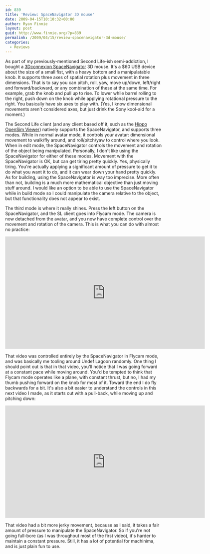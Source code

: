 ```yaml
---
id: 839
title: 'Review: SpaceNavigator 3D mouse'
date: 2009-04-15T10:10:32+00:00
author: Ryan Finnie
layout: post
guid: http://www.finnie.org/?p=839
permalink: /2009/04/15/review-spacenavigator-3d-mouse/
categories:
  - Reviews
---
```

As part of my previously-mentioned Second Life-ish semi-addiction, I bought a [3Dconnexion SpaceNavigator](http://www.3dconnexion.com/3dmouse/spacenavigator.php) 3D mouse. It's a $60 USB device about the size of a small fist, with a heavy bottom and a manipulatable knob. It supports three axes of spatial rotation plus movement in three dimensions. That is to say you can pitch, roll, yaw, move up/down, left/right and forward/backward, or any combination of these at the same time. For example, grab the knob and pull up to rise. To lower while barrel rolling to the right, push down on the knob while applying rotational pressure to the right. You basically have six axes to play with. (Yes, I know dimensional movements aren't considered axes, but just drink the Sony kool-aid for a moment.)

The Second Life client (and any client based off it, such as the [Hippo OpenSim Viewer](http://mjm-labs.com/viewer/)) natively supports the SpaceNavigator, and supports three modes. While in normal avatar mode, it controls your avatar: dimensional movement to walk/fly around, and roll/pitch/yaw to control where you look. When in edit mode, the SpaceNavigator controls the movement and rotation of the object being manipulated. Personally, I don't like using the SpaceNavigator for either of these modes. Movement with the SpaceNavigator is OK, but can get tiring pretty quickly. Yes, physically tiring. You're actually applying a significant amount of pressure to get it to do what you want it to do, and it can wear down your hand pretty quickly. As for building, using the SpaceNavigator is way too imprecise. More often than not, building is a much more mathematical objective than just moving stuff around. I would like an option to be able to use the SpaceNavigator while in build mode so I could manipulate the camera relative to the object, but that functionality does not appear to exist.

The third mode is where it really shines. Press the left button on the SpaceNavigator, and the SL client goes into Flycam mode. The camera is now detached from the avatar, and you now have complete control over the movement and rotation of the camera. This is what you can do with almost no practice:

<iframe width="640" height="360" src="https://www.youtube.com/embed/4nE8lCfVN2o" frameborder="0" allowfullscreen></iframe>

That video was controlled entirely by the SpaceNavigator in Flycam mode, and was basically me tooling around Undef Lagoon randomly. One thing I should point out is that in that video, you'll notice that I was going forward at a constant pace while moving around. You'd be tempted to think that Flycam mode operates like a plane, with constant thrust, but no, I had my thumb pushing forward on the knob for most of it. Toward the end I do fly backwards for a bit. It's also a bit easier to understand the controls in this next video I made, as it starts out with a pull-back, while moving up and pitching down:

<iframe width="640" height="360" src="https://www.youtube.com/embed/LZQwODsqF64" frameborder="0" allowfullscreen></iframe>

That video had a bit more jerky movement, because as I said, it takes a fair amount of pressure to manipulate the SpaceNavigator. So if you're not going full-bore (as I was throughout most of the first video), it's harder to maintain a constant pressure. Still, it has a lot of potential for machinima, and is just plain fun to use.
